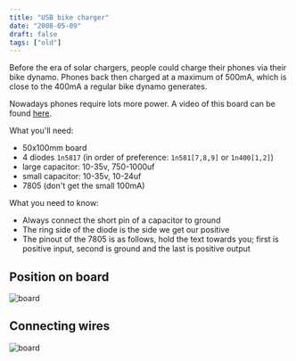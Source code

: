 ```yaml
---
title: "USB bike charger"
date: "2008-05-09"
draft: false
tags: ["old"]
---
```


Before the era of solar chargers,
people could charge their phones via their bike dynamo.
Phones back then charged at a maximum of 500mA,
which is close to the 400mA a regular bike dynamo generates.

Nowadays phones require lots more power.
A video of this board can be found
[here](https://www.youtube.com/watch?v=7K567XnTN48).


What you'll need:

+ 50x100mm board
+ 4 diodes `1n5817` (in order of preference: `1n581[7,8,9]` or `1n400[1,2]`)
+ large capacitor: 10-35v, 750-1000uf
+ small capacitor: 10-35v, 10-24uf
+ 7805 (don't get the small 100mA)

What you need to know:

+ Always connect the short pin of a capacitor to ground
+ The ring side of the diode is the side we get our positive
+ The pinout of the 7805 is as follows, hold the text towards you; first is positive input, second is ground and the last is positive output

## Position on board

![board](bikechargeboard1.png "board")

## Connecting wires

![board](bikechargeboard2.png "board")
